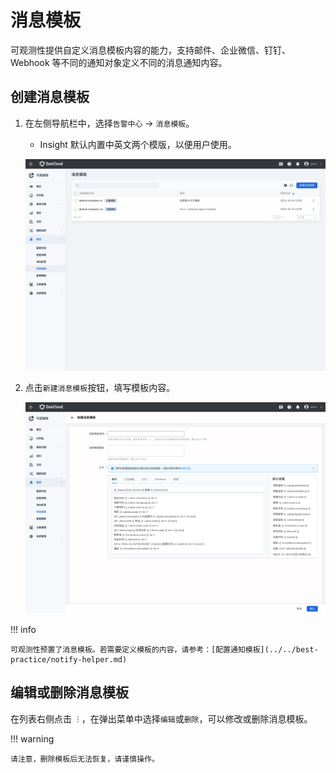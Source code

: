 # 消息模板

可观测性提供自定义消息模板内容的能力，支持邮件、企业微信、钉钉、Webhook 等不同的通知对象定义不同的消息通知内容。

## 创建消息模板

1. 在左侧导航栏中，选择`告警中心` -> `消息模板`。

   - Insight 默认内置中英文两个模版，以便用户使用。

    ![点击按钮](../../images/template00.png)

2. 点击`新建消息模板`按钮，填写模板内容。

    ![点击按钮](../../images/template01.png)

!!! info

    可观测性预置了消息模板。若需要定义模板的内容，请参考：[配置通知模板](../../best-practice/notify-helper.md)

## 编辑或删除消息模板

在列表右侧点击 `︙`，在弹出菜单中选择`编辑`或`删除`，可以修改或删除消息模板。

!!! warning

    请注意，删除模板后无法恢复，请谨慎操作。
